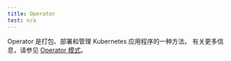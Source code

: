 ```yaml
---
title: Operator
test: n/a
---
```


Operator 是打包、部署和管理 Kubernetes 应用程序的一种方法。
有关更多信息，请参见 [Operator 模式](https://kubernetes.io/zh-cn/docs/concepts/extend-kubernetes/operator/)。
